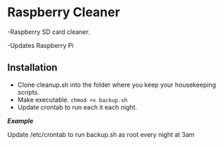 Raspberry Cleaner
=================

-Raspberry SD card cleaner.

-Updates Raspberry Pi

## Installation
- Clone cleanup.sh into the folder where you keep your housekeeping scripts.
- Make executable. ```chmod +x backup.sh```
- Update crontab to run each it each night.

___Example___

Update /etc/crontab to run backup.sh as root every night at 3am

```01 3    * * *   root    /home/pi/scripts/cleanup.sh

